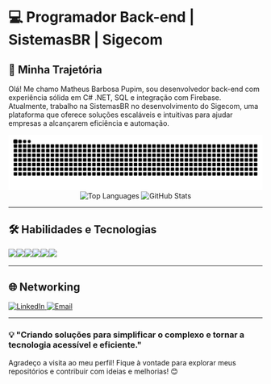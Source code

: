 # 💻 Programador Back-end | SistemasBR | Sigecom

## 🚀 Minha Trajetória
Olá! Me chamo Matheus Barbosa Pupim, sou desenvolvedor back-end com experiência sólida em C# .NET, SQL e integração com Firebase. Atualmente, trabalho na SistemasBR no desenvolvimento do Sigecom, uma plataforma que oferece soluções escaláveis e intuitivas para ajudar empresas a alcançarem eficiência e automação.

<p align="center">
 <picture>
   <source 
     media="(prefers-color-scheme: dark)" 
     srcset="https://raw.githubusercontent.com/MatheusPupim/MatheusPupim/output/github-contribution-grid-snake-dark.svg?color_snake=blue&color_dots=green,red&bg_color=transparent" 
   />
   <source 
     media="(prefers-color-scheme: light)" 
     srcset="https://raw.githubusercontent.com/MatheusPupim/MatheusPupim/output/github-contribution-grid-snake.svg?color_snake=blue&color_dots=green,red&bg_color=transparent" 
   />
   <img 
     alt="github contribution grid snake animation" 
     src="https://raw.githubusercontent.com/MatheusPupim/MatheusPupim/output/github-contribution-grid-snake.svg?color_snake=blue&color_dots=green,red&bg_color=transparent" 
   />
 </picture>
 <img 
   src="https://github-readme-stats.vercel.app/api/top-langs/?username=MatheusPupim&layout=compact&theme=radical&hide_title=true" 
   width="49%" 
   alt="Top Languages"
 /> 
 <img 
   src="https://github-readme-stats.vercel.app/api?username=MatheusPupim&show_icons=true&theme=radical&hide_title=true" 
   width="49%" 
   alt="GitHub Stats"
 />
</p>

---

## 🛠️ Habilidades e Tecnologias
<img src="https://img.shields.io/badge/-C%23-239120?style=flat-square&logo=c-sharp&logoColor=white" /><img src="https://img.shields.io/badge/-SQL-003B57?style=flat-square&logo=sqlite&logoColor=white" /><img src="https://img.shields.io/badge/-.NET-512BD4?style=flat-square&logo=dotnet&logoColor=white" /><img src="https://img.shields.io/badge/-Firebase-FFCA28?style=flat-square&logo=firebase&logoColor=black" /><img src="https://img.shields.io/badge/-Firebird-EE2C2C?style=flat-square&logo=firebird&logoColor=white" /><img src="https://img.shields.io/badge/-Visual%20Studio-5C2D91?style=flat-square&logo=visual-studio&logoColor=white" />

---

## 🌐 Networking
  <a href="https://www.linkedin.com/in/matheus-pupim1">
    <img src="https://img.shields.io/badge/-LinkedIn-0077B5?style=flat&logo=linkedin&logoColor=white" alt="LinkedIn">
  </a>
  <a href="mailto:matheusdevcj@gmail.com">
    <img src="https://img.shields.io/badge/-Email-D14836?style=flat&logo=gmail&logoColor=white" alt="Email">
  </a>

---

### 💡 "Criando soluções para simplificar o complexo e tornar a tecnologia acessível e eficiente."

Agradeço a visita ao meu perfil! Fique à vontade para explorar meus repositórios e contribuir com ideias e melhorias! 😊
